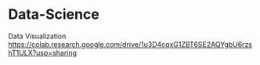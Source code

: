 # Data-Science
Data Visualization
https://colab.research.google.com/drive/1u3D4cqxG1ZBT6SE2AQYgbU6rzshT1ULX?usp=sharing
